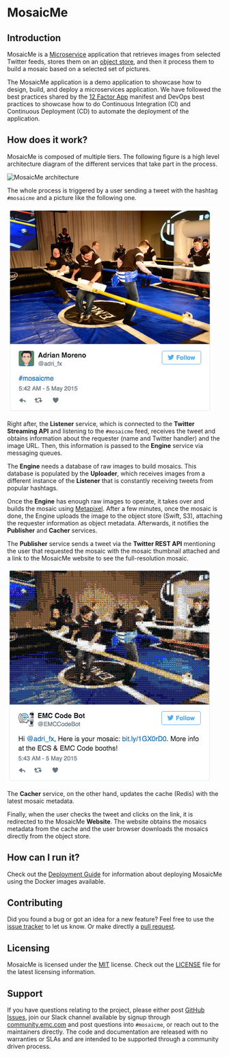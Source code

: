 # MosaicMe

## Introduction

MosaicMe is a [Microservice](http://en.wikipedia.org/wiki/Microservices "Microservices") application that retrieves images from selected Twitter feeds, stores them on an [object store](http://en.wikipedia.org/wiki/Object_storage "Object Store"), and then it process them to build a mosaic based on a selected set of pictures.

The MosaicMe application is a demo application to showcase how to design, build, and deploy a microservices application. We have followed the best practices shared by the [12 Factor App](http://12factor.net/) manifest and  DevOps best practices to showcase how to do Continuous Integration (CI) and Continuous Deployment (CD) to automate the deployment of the application.


## How does it work?

MosaicMe is composed of multiple tiers. The following figure is a high level architecture diagram of the different services that take part in the process.

![MosaicMe architecture](images/mosaicme-architecture.png)

The whole process is triggered by a user sending a tweet with the hashtag `#mosaicme` and a picture like the following one.

![Tweet Mosaic request](images/tweet-mosaic-request.png)

Right after, the **Listener** service, which is connected to the **Twitter Streaming API** and listening to the `#mosaicme` feed, receives the tweet and obtains  information about the requester (name and Twitter handler) and the image URL. Then, this information is passed to the **Engine** service via messaging queues.

The **Engine** needs a database of raw images to build mosaics. This database is populated by the **Uploader**, which receives images from a different instance of the **Listener** that is constantly receiving tweets from popular hashtags.

Once the **Engine** has enough raw images to operate, it takes over and builds the mosaic using [Metapixel](https://www.complang.tuwien.ac.at/schani/metapixel/). After a few minutes, once the mosaic is done, the Engine uploads the image to the object store (Swift, S3), attaching the requester information as object metadata. Afterwards, it notifies the **Publisher** and **Cacher** services.

The **Publisher** service sends a tweet via the **Twitter REST API** mentioning the user that requested the mosaic with the mosaic thumbnail attached and a link to the MosaicMe website to see the full-resolution mosaic.

![Tweet Mosaic result](images/tweet-mosaic-result.png)

The **Cacher** service, on the other hand, updates the cache (Redis) with the latest mosaic metadata.

Finally, when the user checks the tweet and clicks on the link, it is redirected to the MosaicMe **Website**. The website obtains the mosaics metadata from the cache and the user browser downloads the mosaics directly from the object store.


## How can I run it?

Check out the [Deployment Guide](DEPLOYMENT.md) for information about deploying MosaicMe using the Docker images available.


## Contributing

Did you found a bug or got an idea for a new feature? Feel free to use the [issue tracker](https://github.com/emccode/mosaicme/issues) to let us know. Or make directly a [pull request](https://github.com/emccode/mosaicme/pulls).


## Licensing

MosaicMe is licensed under the [MIT](http://opensource.org/licenses/MIT "The MIT License (MIT)") license. Check out the [LICENSE](https://github.com/emccode/mosaicme/blob/master/LICENSE) file for the latest licensing information.


## Support

If you have questions relating to the project, please either post [GitHub Issues](https://github.com/emccode/mesos-module-dvdi/issues), join our Slack channel available by signup through [community.emc.com](https://community.emccode.com) and post questions into `#mosaicme`, or reach out to the maintainers directly.  The code and documentation are released with no warranties or SLAs and are intended to be supported through a community driven process.

